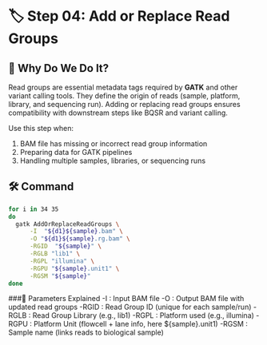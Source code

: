 
# 🏷️ Step 04: Add or Replace Read Groups

## 🎯 Why Do We Do It?
Read groups are essential metadata tags required by **GATK** and other variant calling tools. They define the origin of reads (sample, platform, library, and sequencing run). Adding or replacing read groups ensures compatibility with downstream steps like BQSR and variant calling.

Use this step when:
1. BAM file has missing or incorrect read group information  
2. Preparing data for GATK pipelines  
3. Handling multiple samples, libraries, or sequencing runs  

## 🛠️ Command

```bash
for i in 34 35
do
  gatk AddOrReplaceReadGroups \
      -I  "${d1}${sample}.bam" \
      -O "${d1}${sample}.rg.bam" \
      -RGID  "${sample}" \
      -RGLB "lib1" \
      -RGPL "illumina" \
      -RGPU "${sample}.unit1" \
      -RGSM "${sample}"
done
```

###🧾 Parameters Explained 
-I : Input BAM file 
-O : Output BAM file with updated read groups 
-RGID : Read Group ID (unique for each sample/run) 
-RGLB : Read Group Library (e.g., lib1) 
-RGPL : Platform used (e.g., illumina) 
-RGPU : Platform Unit (flowcell + lane info, here ${sample}.unit1) 
-RGSM : Sample name (links reads to biological sample)
